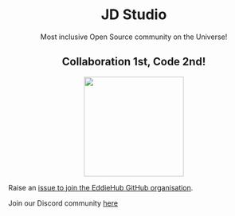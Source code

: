 <h1 align="center">JD Studio</h1>

<p align="center">
Most inclusive Open Source community on the Universe!
</p>

<h2 align="center">Collaboration 1st, Code 2nd! </h2>
<p align="center">
<img src="https://avatars.githubusercontent.com/u/89142187?s=400&u=40697288d05607b23132aa7ff10b28e8eb75803f&v=4" align="center" height="200" />
</p>

Raise an [issue to join the EddieHub GitHub organisation](https://github.com/Jaidevstudio/support/issues/new?assignees=&labels=invite+me+to+the+organisation&template=invitation.yml&title=Please+invite+me+to+the+GitHub+Community+Organization).


Join our Discord community [here](https://discord.gg/wXFWgsAuzR)   
